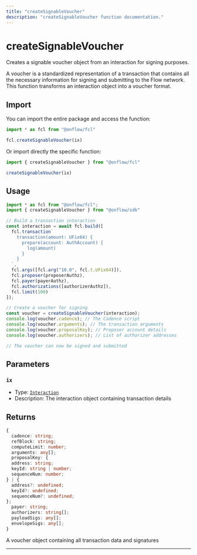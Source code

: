 ```yaml
---
title: "createSignableVoucher"
description: "createSignableVoucher function documentation."
---
```


<!-- THIS DOCUMENT IS AUTO-GENERATED FROM [onflow/fcl/../sdk/src/resolve/voucher.ts](https://github.com/onflow/fcl-js/tree/master/packages/fcl/../sdk/src/resolve/voucher.ts). DO NOT EDIT MANUALLY -->

# createSignableVoucher

Creates a signable voucher object from an interaction for signing purposes.

A voucher is a standardized representation of a transaction that contains all the necessary
information for signing and submitting to the Flow network. This function transforms an
interaction object into a voucher format.

## Import

You can import the entire package and access the function:

```typescript
import * as fcl from "@onflow/fcl"

fcl.createSignableVoucher(ix)
```

Or import directly the specific function:

```typescript
import { createSignableVoucher } from "@onflow/fcl"

createSignableVoucher(ix)
```

## Usage

```typescript
import * as fcl from "@onflow/fcl";
import { createSignableVoucher } from "@onflow/sdk"

// Build a transaction interaction
const interaction = await fcl.build([
  fcl.transaction`
    transaction(amount: UFix64) {
      prepare(account: AuthAccount) {
        log(amount)
      }
    }
  `,
  fcl.args([fcl.arg("10.0", fcl.t.UFix64)]),
  fcl.proposer(proposerAuthz),
  fcl.payer(payerAuthz),
  fcl.authorizations([authorizerAuthz]),
  fcl.limit(100)
]);

// Create a voucher for signing
const voucher = createSignableVoucher(interaction);
console.log(voucher.cadence); // The Cadence script
console.log(voucher.arguments); // The transaction arguments
console.log(voucher.proposalKey); // Proposer account details
console.log(voucher.authorizers); // List of authorizer addresses

// The voucher can now be signed and submitted
```

## Parameters

### `ix` 


- Type: [`Interaction`](../types#interaction)
- Description: The interaction object containing transaction details


## Returns

```typescript
{
  cadence: string;
  refBlock: string;
  computeLimit: number;
  arguments: any[];
  proposalKey: {
  address: string;
  keyId: string | number;
  sequenceNum: number;
} | {
  address?: undefined;
  keyId?: undefined;
  sequenceNum?: undefined;
};
  payer: string;
  authorizers: string[];
  payloadSigs: any[];
  envelopeSigs: any[];
}
```


A voucher object containing all transaction data and signatures

---